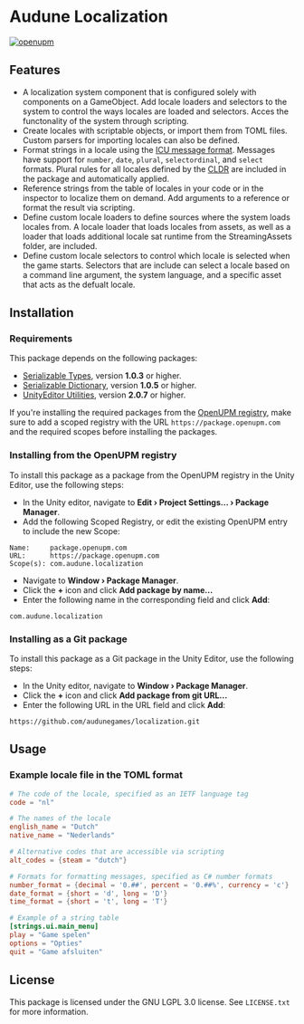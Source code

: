 # Audune Localization

[![openupm](https://img.shields.io/npm/v/com.audune.localization?label=openupm&registry_uri=https://package.openupm.com)](https://openupm.com/packages/com.audune.localization/)


## Features

* A localization system component that is configured solely with components on a GameObject. Add locale loaders and selectors to the system to control the ways locales are loaded and selectors. Acces the functonality of the system through scripting.
* Create locales with scriptable objects, or import them from TOML files. Custom parsers for importing locales can also be defined.
* Format strings in a locale using the [ICU message format](https://lokalise.com/blog/complete-guide-to-icu-message-format/). Messages have support for `number`, `date`, `plural`, `selectordinal`, and `select` formats. Plural rules for all locales defined by the [CLDR](https://www.unicode.org/cldr/charts/44/supplemental/language_plural_rules.html#cs) are included in the package and automatically applied.
* Reference strings from the table of locales in your code or in the inspector to localize them on demand. Add arguments to a reference or format the result via scripting.
* Define custom locale loaders to define sources where the system loads locales from. A locale loader that loads locales from assets, as well as a loader that loads additional locale sat runtime from the StreamingAssets folder, are included.
* Define custom locale selectors to control which locale is selected when the game starts. Selectors that are include can select a locale based on a command line argument, the system language, and a specific asset that acts as the defualt locale.

## Installation

### Requirements

This package depends on the following packages:

* [Serializable Types](https://openupm.com/packages/com.audune.utils.types/), version **1.0.3** or higher.
* [Serializable Dictionary](https://openupm.com/packages/com.audune.utils.dictionary/), version **1.0.5** or higher.
* [UnityEditor Utilities](https://openupm.com/packages/com.audune.utils.unityeditor/), version **2.0.7** or higher.

If you're installing the required packages from the [OpenUPM registry](https://openupm.com/), make sure to add a scoped registry with the URL `https://package.openupm.com` and the required scopes before installing the packages.

### Installing from the OpenUPM registry

To install this package as a package from the OpenUPM registry in the Unity Editor, use the following steps:

* In the Unity editor, navigate to **Edit › Project Settings... › Package Manager**.
* Add the following Scoped Registry, or edit the existing OpenUPM entry to include the new Scope:

```
Name:     package.openupm.com
URL:      https://package.openupm.com
Scope(s): com.audune.localization
```

* Navigate to **Window › Package Manager**.
* Click the **+** icon and click **Add package by name...**
* Enter the following name in the corresponding field and click **Add**:

```
com.audune.localization
```

### Installing as a Git package

To install this package as a Git package in the Unity Editor, use the following steps:

* In the Unity editor, navigate to **Window › Package Manager**.
* Click the **+** icon and click **Add package from git URL...**
* Enter the following URL in the URL field and click **Add**:

```
https://github.com/audunegames/localization.git
```

## Usage

### Example locale file in the TOML format

```toml
# The code of the locale, specified as an IETF language tag
code = "nl"

# The names of the locale
english_name = "Dutch"
native_name = "Nederlands"

# Alternative codes that are accessible via scripting
alt_codes = {steam = "dutch"}

# Formats for formatting messages, specified as C# number formats
number_format = {decimal = '0.##', percent = '0.##%', currency = 'c'}
date_format = {short = 'd', long = 'D'}
time_format = {short = 't', long = 'T'}

# Example of a string table
[strings.ui.main_menu]
play = "Game spelen"
options = "Opties"
quit = "Game afsluiten"
```

## License

This package is licensed under the GNU LGPL 3.0 license. See `LICENSE.txt` for more information.
